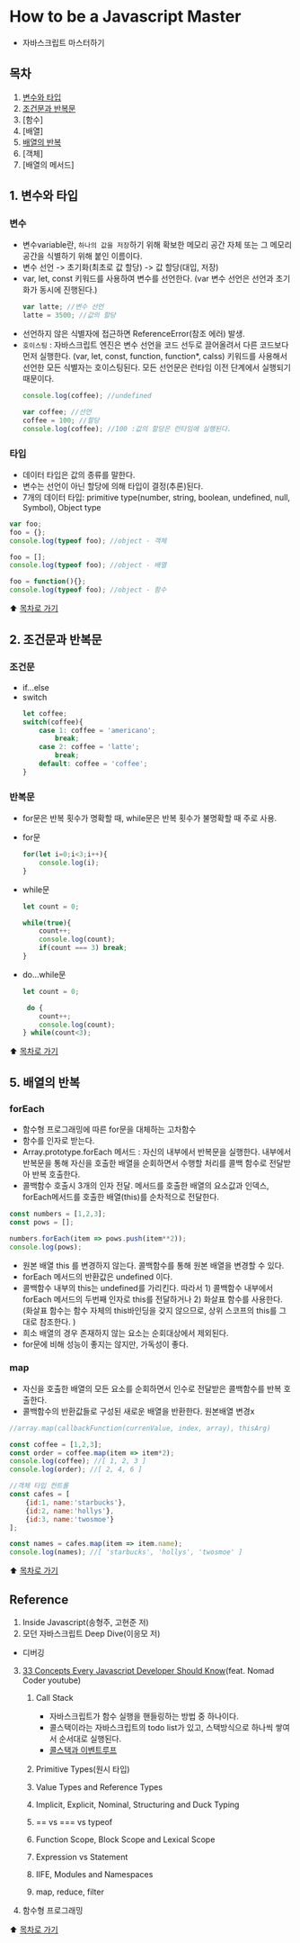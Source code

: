 # How to be a Javascript Master
- 자바스크립트 마스터하기

## 목차
1. [변수와 타입](https://github.com/milkteahot/JavascriptMaster#%EB%B3%80%EC%88%98%EC%99%80-%ED%83%80%EC%9E%85)
2. [조건문과 반복문](https://github.com/milkteahot/JavascriptMaster#%EC%A1%B0%EA%B1%B4%EB%AC%B8%EA%B3%BC-%EB%B0%98%EB%B3%B5%EB%AC%B8)
3. [함수]
4. [배열]
5. [배열의 반복](https://github.com/milkteahot/JavascriptMaster#5-%EB%B0%B0%EC%97%B4%EC%9D%98-%EB%B0%98%EB%B3%B5)
6. [객체]
7. [배열의 메서드]

## 1. 변수와 타입
### 변수
- 변수variable란, `하나의 값을 저장`하기 위해 확보한 메모리 공간 자체 또는 그 메모리 공간을 식별하기 위해 붙인 이름이다. 
- 변수 선언 -> 초기화(최초로 값 할당) -> 값 할당(대입, 저장)
- var, let, const 키워드를 사용하여 변수를 선언한다. (var 변수 선언은 선언과 초기화가 동시에 진행된다.)
    ```js
    var latte; //변수 선언
    latte = 3500; //값의 할당
    ```
- 선언하지 않은 식별자에 접근하면 ReferenceError(참조 에러) 발생.
- `호이스팅` : 자바스크립트 엔진은 변수 선언을 코드 선두로 끌어올려서 다른 코드보다 먼저 실행한다. (var, let, const, function, function*, calss) 키워드를 사용해서 선언한 모든 식별자는 호이스팅된다. 모든 선언문은 런타임 이전 단계에서 실행되기 때문이다. 
    ```js
    console.log(coffee); //undefined

    var coffee; //선언
    coffee = 100; //할당
    console.log(coffee); //100 :값의 할당은 런타임에 실행된다. 
    ```
### 타입
- 데이터 타입은 값의 종류를 말한다. 
- 변수는 선언이 아닌 할당에 의해 타입이 결정(추론)된다. 
- 7개의 데이터 타입: primitive type(number, string, boolean, undefined, null, Symbol), Object type
```js
var foo;
foo = {};
console.log(typeof foo); //object - 객체

foo = [];
console.log(typeof foo); //object - 배열

foo = function(){};
console.log(typeof foo); //object - 함수
```

⬆️ [목차로 가기](https://github.com/milkteahot/JavascriptMaster#%EB%AA%A9%EC%B0%A8)

## 2. 조건문과 반복문
### 조건문
- if...else
- switch
    ```js
    let coffee;
    switch(coffee){
        case 1: coffee = 'americano';
            break;
        case 2: coffee = 'latte';
            break;
        default: coffee = 'coffee';
    }
    ```
### 반복문
- for문은 반복 횟수가 명확할 때, while문은 반복 횟수가 불명확할 때 주로 사용.
- for문
    ```js
    for(let i=0;i<3;i++){
        console.log(i);
    }
    ```

- while문
    ```js
    let count = 0;

    while(true){
        count++;
        console.log(count);
        if(count === 3) break;
    }
    ```

- do...while문
    ```js
    let count = 0;

     do {
        count++;
        console.log(count);
    } while(count<3);
    ```

⬆️ [목차로 가기](https://github.com/milkteahot/JavascriptMaster#%EB%AA%A9%EC%B0%A8)


## 5. 배열의 반복
### forEach
- 함수형 프로그래밍에 따른 for문을 대체하는 고차함수
- 함수를 인자로 받는다.
- Array.prototype.forEach 메서드 : 자신의 내부에서 반복문을 실행한다. 내부에서 반복문을 통해 자신을 호출한 배열을 순회하면서 수행할 처리를 콜백 함수로 전달받아 반복 호출한다. 
- 콜백함수 호출시 3개의 인자 전달. 메서드를 호출한 배열의 요소값과 인덱스, forEach메서드를 호출한 배열(this)를 순차적으로 전달한다.
```js
const numbers = [1,2,3];
const pows = [];

numbers.forEach(item => pows.push(item**2));
console.log(pows);
```
- 원본 배열 this 를 변경하지 않는다. 콜백함수를 통해 원본 배열을 변경할 수 있다. 
- forEach 메서드의 반환값은 undefined 이다. 
- 콜백함수 내부의 this는 undefined를 가리킨다. 따라서 1) 콜백함수 내부에서 forEach 메서드의 두번째 인자로 this를 전달하거나 2) 화살표 함수를 사용한다.(화살표 함수는 함수 자체의 this바인딩을 갖지 않으므로, 상위 스코프의 this를 그대로 참조한다. )
- 희소 배열의 경우 존재하지 않는 요소는 순회대상에서 제외된다.
- for문에 비해 성능이 좋지는 않지만, 가독성이 좋다. 

### map
- 자신을 호출한 배열의 모든 요소를 순회하면서 인수로 전달받은 콜백함수를 반복 호출한다. 
- 콜백함수의 반환값들로 구성된 새로운 배열을 반환한다. 원본배열 변경x
```js
//array.map(callbackFunction(currenValue, index, array), thisArg)

const coffee = [1,2,3];
const order = coffee.map(item => item*2);
console.log(coffee); //[ 1, 2, 3 ]
console.log(order); //[ 2, 4, 6 ]

//객체 타입 컨트롤
const cafes = [
    {id:1, name:'starbucks'},
    {id:2, name:'hollys'},
    {id:3, name:'twosmoe'}
];

const names = cafes.map(item => item.name);
console.log(names); //[ 'starbucks', 'hollys', 'twosmoe' ]
```

⬆️ [목차로 가기](https://github.com/milkteahot/JavascriptMaster#%EB%AA%A9%EC%B0%A8)


## Reference
1. Inside Javascript(송형주, 고현준 저)
2. 모던 자바스크립트 Deep Dive(이응모 저)
- 디버깅 
3. [33 Concepts Every Javascript Developer Should Know](https://github.com/leonardomso/33-js-concepts)(feat. Nomad Coder youtube)
    1. Call Stack
        - 자바스크립트가 함수 실행을 핸들링하는 방법 중 하나이다.
        - 콜스택이라는 자바스크립트의 todo list가 있고, 스택방식으로 하나씩 쌓여서 순서대로 실행된다. 
        - [콜스택과 이벤트루프](https://medium.com/@gaurav.pandvia/understanding-javascript-function-executions-tasks-event-loop-call-stack-more-part-1-5683dea1f5ec)

    2. Primitive Types(원시 타입)
    3. Value Types and Reference Types
    4. Implicit, Explicit, Nominal, Structuring and Duck Typing
    5. == vs === vs typeof
    6. Function Scope, Block Scope and Lexical Scope
    7. Expression vs Statement
    8. IIFE, Modules and Namespaces

    19. map, reduce, filter


4. 함수형 프로그래밍




⬆️ [목차로 가기](https://github.com/milkteahot/JavascriptMaster#%EB%AA%A9%EC%B0%A8)
